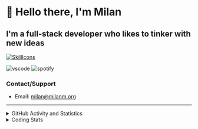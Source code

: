 # 👋 Hello there, I'm Milan
## I'm a full-stack developer who likes to tinker with new ideas
[![SkillIcons](https://skillicons.dev/icons?i=js,ts,nextjs,tailwind,html,go,bash,git,nginx,prisma,kubernetes,docker,linux)](https://skillicons.dev)

![vscode](https://nocache.advaith.workers.dev?url=https://img.shields.io/endpoint?url=https://dev.discordprofiles.me/api/badge/vscode/423203831971708958)
![spotify](https://nocache.advaith.workers.dev?url=https://img.shields.io/endpoint?url=https://dev.discordprofiles.me/api/badge/spotify/423203831971708958)

### Contact/Support

- Email: [milan@milanm.org](mailto:milan@milanm.org)
 
---
 
<details>
  <summary>GitHub Activity and Statistics</summary>
  <img src="/github-metrics.svg" />
</details>
<details>
  <summary>Coding Stats</summary>
  <!--START_SECTION:waka-->

```txt
TypeScript   20 hrs 28 mins  ██████████████████▓░░░░░░   74.60 %
JSON         1 hr 50 mins    █▓░░░░░░░░░░░░░░░░░░░░░░░   06.69 %
YAML         1 hr 24 mins    █▒░░░░░░░░░░░░░░░░░░░░░░░   05.13 %
Markdown     59 mins         █░░░░░░░░░░░░░░░░░░░░░░░░   03.63 %
Bash         45 mins         ▓░░░░░░░░░░░░░░░░░░░░░░░░   02.75 %
```

<!--END_SECTION:waka-->
</details>
